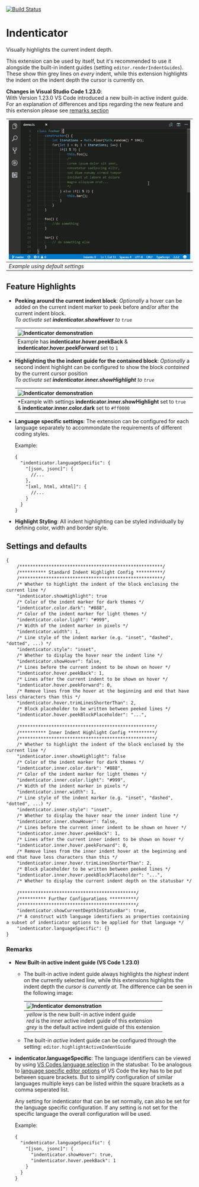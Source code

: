 [![Build Status](https://travis-ci.org/SirTori/indenticator.svg?branch=master)](https://travis-ci.org/SirTori/indenticator)

# Indenticator

Visually highlights the current indent depth.

This extension can be used by itself, but it's recommended to use it alongside the built-in indent guides (setting `editor.renderIndentGuides`). These show thin grey lines on *every* indent, while this extension highlights the indent on the indent depth the cursor is currently on.

**Changes in Visual Studio Code 1.23.0**:<br/>
With Version 1.23.0 VS Code introduced a new built-in active indent guide. For an explanation of differences and tips regarding the new feature and this extension please see [remarks section](#remarks)

| ![Indenticator demonstration](img/demo.gif) |
|- |
| *Example using default settings* |


## Feature Highlights

- **Peeking around the current indent block**: *Optionally* a hover can be added on the current indent marker to peek before and/or after the current indent block.<br/>
*To activate set **indenticator.showHover** to `true`*

  | ![Indenticator demonstration](img/r0.5.0/example_highlight.png) |
  |- |
  | Example has **indenticator.hover.peekBack** & **indenticator.hover.peekForward** set to `1`|

- **Highlighting the the indent guide for the contained block**: *Optionally* a second indent highlight can be configured to show the block *contained* by the current cursor position<br/>
*To activate set **indenticator.inner.showHighlight** to `true`*

  | ![Indenticator demonstration](img/r0.5.0/example_inner.png) |
  |- |
  | *Example with settings **indenticator.inner.showHighlight** set to `true` & **indenticator.inner.color.dark**  set to `#ff0000`  |


- **Language specific settings**: The extension can be configured for each language separately to accommondate the requirements of different coding styles.

  Example:
    ``` JS
    {
      "indenticator.languageSpecific": {
        "[json, jsonc]": {
          //...
        },
        "[xml, html, xhtml]": {
          //...
        }
      }
    }
    ```

- **Highlight Styling**: All indent highlighting can be styled individually by defining color, width and border style.

## Settings and defaults
``` JS
{
    /******************************************************/
    /********** Standard Indent Highlight Config **********/
    /******************************************************/
    /* Whether to highlight the indent of the block enclosing the current line */
    "indenticator.showHighlight": true
    /* Color of the indent marker for dark themes */
    "indenticator.color.dark": "#888",
    /* Color of the indent marker for light themes */
    "indenticator.color.light": "#999",
    /* Width of the indent marker in pixels */
    "indenticator.width": 1,
    /* Line style of the indent marker (e.g. "inset", "dashed", "dotted", ...) */
    "indenticator.style": "inset",
    /* Whether to display the hover near the indent line */
    "indenticator.showHover": false,
    /* Lines before the current indent to be shown on hover */
    "indenticator.hover.peekBack": 1,
    /* Lines after the current indent to be shown on hover */
    "indenticator.hover.peekForward": 0,
    /* Remove lines from the hover at the beginning and end that have less characters than this */
    "indenticator.hover.trimLinesShorterThan": 2,
    /* Block placeholder to be written between peeked lines */
    "indenticator.hover.peekBlockPlaceholder": "...",

    /***************************************************/
    /********** Inner Indent Highlight Config **********/
    /***************************************************/
    /* Whether to highlight the indent of the block enclosed by the current line */
    "indenticator.inner.showHighlight": false
    /* Color of the indent marker for dark themes */
    "indenticator.inner.color.dark": "#888",
    /* Color of the indent marker for light themes */
    "indenticator.inner.color.light": "#999",
    /* Width of the indent marker in pixels */
    "indenticator.inner.width": 1,
    /* Line style of the indent marker (e.g. "inset", "dashed", "dotted", ...) */
    "indenticator.inner.style": "inset",
    /* Whether to display the hover near the inner indent line */
    "indenticator.inner.showHover": false,
    /* Lines before the current inner indent to be shown on hover */
    "indenticator.inner.hover.peekBack": 1,
    /* Lines after the current inner indent to be shown on hover */
    "indenticator.inner.hover.peekForward": 0,
    /* Remove lines from the inner indent hover at the beginning and end that have less characters than this */
    "indenticator.inner.hover.trimLinesShorterThan": 2,
    /* Block placeholder to be written between peeked lines */
    "indenticator.inner.hover.peekBlockPlaceholder": "...",
    /* Whether to display the current indent depth on the statusbar */

    /********************************************/
    /********** Further Configurations **********/
    /********************************************/
    "indenticator.showCurrentDepthInStatusBar": true,
    /* A construct with language identifiers as properties containing a subset of indenticator options to be applied for that language */
    "indenticator.languageSpecific": {}
}
```
### Remarks
- **New Built-in active indent guide (VS Code 1.23.0)**
  - The built-in active indent guide always highlights the *highest* indent on the currently selected line, while this extensions highlights the indent depth the *cursor is currently at*. The difference can be seen in the following image:

    | ![Indenticator demonstration](img/r0.6.0/new_active_indent.png) |
    |- |
    | *yellow* is the new built-in active indent guide<br/>*red* is the inner active indent guide of this extension<br/>*grey* is the default active indent guide of this extension |

  - The built-in *active* indent guide can be configured through the setting: `editor.highlightActiveIndentGuide`

- **indenticator.languageSpecific**: The language identifiers can be viewed by using [VS Codes language selection](https://code.visualstudio.com/docs/languages/overview#_language-id) in the statusbar. To be analogous to [language specific editor options](https://code.visualstudio.com/docs/getstarted/settings#_language-specific-editor-settings) of VS Code the key has to be put between square brackets. But to simplify configuration of similar languages multiple keys can be listed within the square brackets as a comma seperated list.

  Any setting for indenticator that can be set normally, can also be set for the language specific configuration. If any setting is not set for the specific language the overall configuration will be used.

  Example:
  ``` JS
  {
    "indenticator.languageSpecific": {
      "[json, jsonc]": {
        "indenticator.showHover": true,
        "indenticator.hover.peekBack": 1
      }
    }
  }
  ```